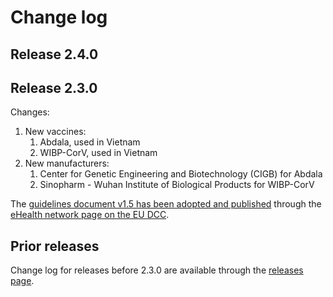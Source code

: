 # Change log

## Release 2.4.0


## Release 2.3.0

Changes:

1. New vaccines:
    1. Abdala, used in Vietnam
    2. WIBP-CorV, used in Vietnam
2. New manufacturers:
    1. Center for Genetic Engineering and Biotechnology (CIGB) for Abdala
    2. Sinopharm - Wuhan Institute of Biological Products for WIBP-CorV

The [guidelines document v1.5 has been adopted and published](https://ec.europa.eu/health/sites/default/files/ehealth/docs/digital-green-value-sets_en.pdf) through the [eHealth network page on the EU DCC](https://ec.europa.eu/health/ehealth/covid-19_en).


## Prior releases

Change log for releases before 2.3.0 are available through the [releases page](https://github.com/ehn-dcc-development/ehn-dcc-valuesets/releases).

